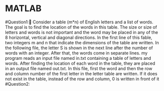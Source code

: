 # MATLAB 
#Question1:
ًConsider a table (m*n) of English letters and a list of words. The goal is to find the location of the words in this table. 
The size or size of letters and words is not important and the word may be placed in any of the 8 horizontal, vertical and diagonal directions.
In the first line of this fable, two integers m and n that indicate the dimensions of the table are written.
In the following file, the letter S is shown in the next line after the number of words with an integer. After that, the words come in separate lines.
my program reads an input file named in.txt containing a table of letters and words. After finding the location of each word in the table, they are placed in an output file named out.txt.
In this file, first the word and then the row and column number of the first letter in the letter table are written.
If it does not exist in the table, instead of the row and column, 0 is written in front of it
#Question2:
